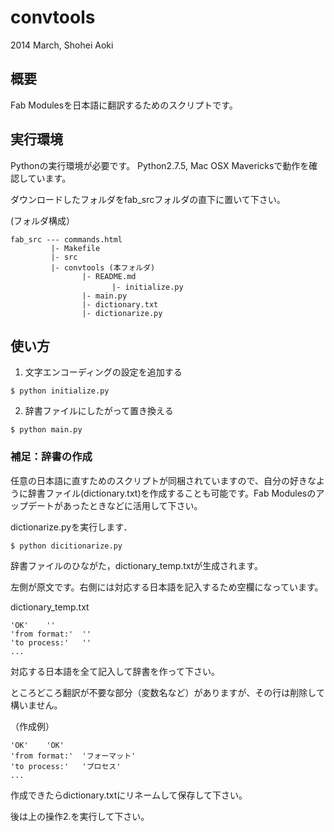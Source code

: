 # convtools
2014 March, Shohei Aoki

## 概要
Fab Modulesを日本語に翻訳するためのスクリプトです。

## 実行環境
Pythonの実行環境が必要です。
Python2.7.5, Mac OSX Mavericksで動作を確認しています。

ダウンロードしたフォルダをfab_srcフォルダの直下に置いて下さい。

(フォルダ構成）

```
fab_src --- commands.html 
		 |- Makefile
		 |- src
		 |- convtools (本フォルダ) 
				|- README.md
　　　　        		|- initialize.py
				|- main.py
				|- dictionary.txt
				|- dictionarize.py
```

## 使い方
1. 文字エンコーディングの設定を追加する

```
$ python initialize.py
```

2. 辞書ファイルにしたがって置き換える

```
$ python main.py
```


### 補足：辞書の作成

任意の日本語に直すためのスクリプトが同梱されていますので、自分の好きなように辞書ファイル(dictionary.txt)を作成することも可能です。Fab Modulesのアップデートがあったときなどに活用して下さい。

dictionarize.pyを実行します．

```
$ python dicitionarize.py
```

辞書ファイルのひながた，dictionary_temp.txtが生成されます。

左側が原文です。右側には対応する日本語を記入するため空欄になっています。


dictionary_temp.txt

```
'OK'	''
'from format:'	''
'to process:'	''
...
```

対応する日本語を全て記入して辞書を作って下さい。

ところどころ翻訳が不要な部分（変数名など）がありますが、その行は削除して構いません。

（作成例）
```
'OK'	'OK'
'from format:'	'フォーマット'
'to process:'	'プロセス'
...
```
作成できたらdictionary.txtにリネームして保存して下さい。

後は上の操作2.を実行して下さい。



